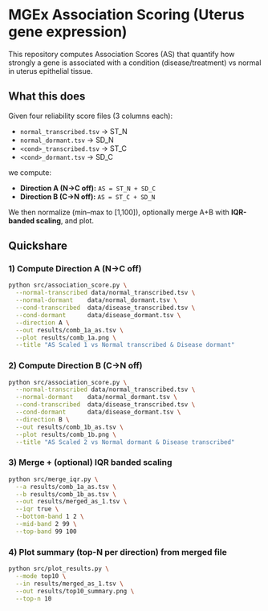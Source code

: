 # MGEx Association Scoring (Uterus gene expression)

This repository computes Association Scores (AS) that quantify how strongly a gene is associated with a condition (disease/treatment) vs normal in uterus epithelial tissue. 

## What this does

Given four reliability score files (3 columns each):
- `normal_transcribed.tsv`   → ST_N
- `normal_dormant.tsv`       → SD_N
- `<cond>_transcribed.tsv`   → ST_C
- `<cond>_dormant.tsv`       → SD_C

we compute:
- **Direction A (N→C off):** `AS = ST_N + SD_C`
- **Direction B (C→N off):** `AS = ST_C + SD_N`

We then normalize (min–max to [1,100]), optionally merge A+B with **IQR-banded scaling**, and plot.


## Quickshare

### 1) Compute Direction A (N->C off)
```bash
python src/association_score.py \
  --normal-transcribed data/normal_transcribed.tsv \
  --normal-dormant    data/normal_dormant.tsv \
  --cond-transcribed  data/disease_transcribed.tsv \
  --cond-dormant      data/disease_dormant.tsv \
  --direction A \
  --out results/comb_1a_as.tsv \
  --plot results/comb_1a.png \
  --title "AS Scaled 1 vs Normal transcribed & Disease dormant"
```
### 2) Compute Direction B (C->N off)
```bash
python src/association_score.py \
  --normal-transcribed data/normal_transcribed.tsv \
  --normal-dormant    data/normal_dormant.tsv \
  --cond-transcribed  data/disease_transcribed.tsv \
  --cond-dormant      data/disease_dormant.tsv \
  --direction B \
  --out results/comb_1b_as.tsv \
  --plot results/comb_1b.png \
  --title "AS Scaled 2 vs Normal dormant & Disease transcribed"
```
### 3) Merge + (optional) IQR banded scaling
```bash
python src/merge_iqr.py \
  --a results/comb_1a_as.tsv \
  --b results/comb_1b_as.tsv \
  --out results/merged_as_1.tsv \
  --iqr true \
  --bottom-band 1 2 \
  --mid-band 2 99 \
  --top-band 99 100
```
### 4) Plot summary (top-N per direction) from merged file
```bash
python src/plot_results.py \
  --mode top10 \
  --in results/merged_as_1.tsv \
  --out results/top10_summary.png \
  --top-n 10
```
